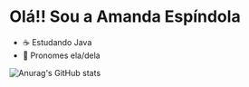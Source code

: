 <h1>Olá!! Sou a Amanda Espíndola</h1>

- ☕ Estudando Java
- 🎯 Pronomes ela/dela


![Anurag's GitHub stats](https://github-readme-stats.vercel.app/api?amandaespindola=anuraghazra&hide=contribs,prs)
